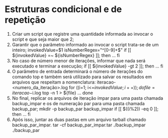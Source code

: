 # Estruturas condicional e de repetição

1. Criar um script que registre uma quantidade informada ao invocar o script e que seja maior que 2;
2. Garantir que o parâmetro informado ao invocar o script trata-se de um inteiro;
	invokedValue=$1
	isNumberRegex="^[0-9]+$"
	if [[ ${invokedValue} =~ ${isNumberRegex} ]]; then
	...
	fi
3. No caso de número menor de iterações, informar que nada será executado e terminar a execução;
	if [[ ${invokedValue} -gt 2 ]]; then
	...
	fi
4. O parâmetro de entrada determinará o número de iterações do comando top e também será utilizado para salvar os resultados em arquivos que respeitam a nomenclatura: iteracao-<numero_da_iteração>.log
	for ((i=1; i<=${invokedValue}; i++)); do
		file=iteracao-$i.log
		top -n 1 > ${file}
		...
	done
5. No final, replicar os arquivos de iteração ímpar para uma pasta chamada backup_impar e os de numeração par para uma pasta chamada backup_par;
	mkdir -p backup_par backup_impar
	if [[ $((i%2)) -eq 0 ]]; then
	...
	fi
6. Após isso, juntar as duas pastas em um arquivo tarball chamado backup_par_impar.
	tar -cf backup_par_impar.tar ./backup_impar ./backup_par